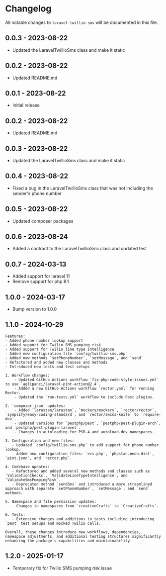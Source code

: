 # Changelog

All notable changes to `laravel-twillio-sms` will be documented in this file.

## 0.0.3 - 2023-08-22

- Updated the LaravelTwillioSms class and make it static

## 0.0.2 - 2023-08-22

- Updated README.md

## 0.0.1 - 2023-08-22

- Initial release

## 0.0.2 - 2023-08-22

- Updated README.md

## 0.0.3 - 2023-08-22

- Updated the LaravelTwillioSms class and make it static

## 0.0.4 - 2023-08-22

- Fixed a bug in the LaravelTwillioSms class that was not including the sender's phone number

## 0.0.5 - 2023-08-22

- Updated composer packages

## 0.0.6 - 2023-08-24

- Added a contract to the LaravelTwillioSms class and updated test

## 0.0.7 - 2024-03-13

- Added support for laravel 11
- Remove support for php 8.1

## 1.0.0 - 2024-03-17

- Bump version to 1.0.0

## 1.1.0 - 2024-10-29
    Features:
    - Added phone number lookup support
    - Added support for Twilio SMS pumping risk
    - Added support for Twilio line type intelligence
    - Added new configuration file `config/twillio-sms.php`
    - Added new methods `setPhoneNumber`, `setMessage`, and `send`
    - Refactored and added new classes and methods
    - Introduced new tests and test setups

    1. Workflow changes:
        - Updated GitHub Actions workflow `fix-php-code-style-issues.yml` to use `aglipanci/laravel-pint-action@2.4`.
        - Added a new GitHub Actions workflow `rector.yaml` for running Rector.
        - Updated the `run-tests.yml` workflow to include Pest plugins.

    2. `composer.json` updates:
        - Added `larastan/larastan`, `mockery/mockery`, `rector/rector`, `symplify/easy-coding-standard`, and `rector/swiss-knife` to `require-dev`.
        - Updated versions for `pestphp/pest`, `pestphp/pest-plugin-arch`, and `pestphp/pest-plugin-laravel`.
        - Changes in autoloading for PSR-4 and autoload-dev namespaces.

    3. Configuration and new files:
       - Updated `config/twillio-sms.php` to add support for phone number lookup.
       - Added new configuration files: `ecs.php`, `phpstan.neon.dist`, `pint.json`, and `rector.php`.

    4. Codebase updates:
       - Refactored and added several new methods and classes such as `ValidationChecks`, `ValidateLineTypeIntelligence`, and `ValidateSmsPumpingRisk`.
       - Deprecated method `sendSms` and introduced a more streamlined approach with separate `setPhoneNumber`, `setMessage`, and `send` methods.

    5. Namespace and file permission updates:
       - Changes in namespaces from `creativeCrafts` to `CreativeCrafts`.

    6. Tests:
       - Extensive changes and additions in tests including introducing `pest` test setups and mocked Twilio calls.

    Overall, these changes introduce new workflows, dependencies, namespace adjustments, and additional testing structures significantly enhancing the package's capabilities and maintainability.

## 1.2.0 - 2025-01-17

- Temporary fix for Twilio SMS pumping risk issue